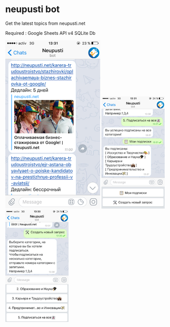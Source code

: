 # neupusti bot

Get the latest topics from neupusti.net

Required : Google Sheets API v4
SQLite Db

<img src="IMG_5867.PNG" width="300">
<img src="IMG_5866.PNG" width="200">
<img src="IMG_5865.PNG" width="200">
